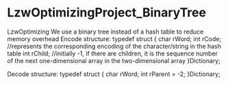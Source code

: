 # LzwOptimizingProject_BinaryTree
LzwOptimizing
We use a binary tree instead of a hash table to reduce memory overhead
Encode structure:
  typedef struct {
    char	rWord;
    int		rCode;		//represents the corresponding encoding of the character/string in the hash table
    int		rChild;		//initially -1, if there are children, it is the sequence number of the next one-dimensional array in the two-dimensional array
  }Dictionary;

Decode structure:
  typedef struct {
    char	rWord;
    int		rParent = -2;
  }Dictionary;
